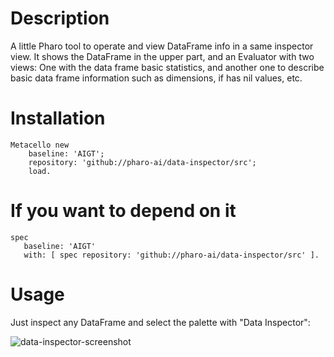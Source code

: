 # Description

A little Pharo tool to operate and view DataFrame info in a same inspector view. It shows the DataFrame in the upper part, and an Evaluator with two views: One with the data frame basic statistics, and another one to describe basic data frame information such as dimensions, if has nil values, etc.

# Installation

```smalltalk
Metacello new
	baseline: 'AIGT';
	repository: 'github://pharo-ai/data-inspector/src';
	load.
```

# If you want to depend on it

```smalltalk
spec 
   baseline: 'AIGT' 
   with: [ spec repository: 'github://pharo-ai/data-inspector/src' ].
```

# Usage

Just inspect any DataFrame and select the palette with "Data Inspector":

![data-inspector-screenshot](https://user-images.githubusercontent.com/4825959/108403782-65a81900-721f-11eb-9264-a2e17231c965.png)
